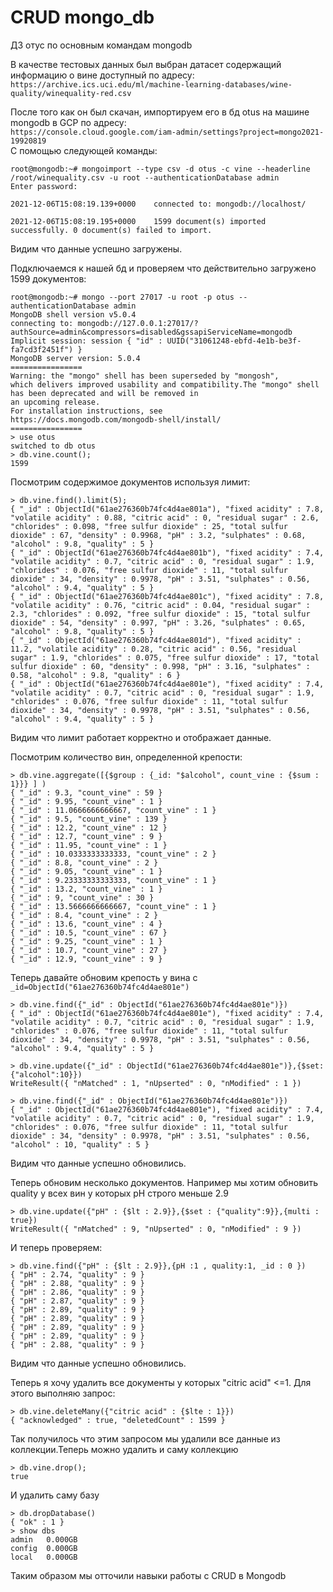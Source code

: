 # CRUD mongo_db
ДЗ отус по основным командам mongodb     

В качестве тестовых данных был выбран датасет содержащий информацию о вине доступный по адресу:        
`https://archive.ics.uci.edu/ml/machine-learning-databases/wine-quality/winequality-red.csv`      

После того как он был скачан, импортируем его в бд otus на машине  mongodb в GCP по адресу:       
`https://console.cloud.google.com/iam-admin/settings?project=mongo2021-19920819`        
С помощью следующей команды:       
```
root@mongodb:~# mongoimport --type csv -d otus -c vine --headerline /root/winequality.csv -u root --authenticationDatabase admin
Enter password:

2021-12-06T15:08:19.139+0000    connected to: mongodb://localhost/

2021-12-06T15:08:19.195+0000    1599 document(s) imported successfully. 0 document(s) failed to import.
```         
Видим что данные успешно загружены.       

Подключаемся к нашей бд и проверяем что действительно загружено 1599 документов:       
```
root@mongodb:~# mongo --port 27017 -u root -p otus --authenticationDatabase admin
MongoDB shell version v5.0.4
connecting to: mongodb://127.0.0.1:27017/?authSource=admin&compressors=disabled&gssapiServiceName=mongodb
Implicit session: session { "id" : UUID("31061248-ebfd-4e1b-be3f-fa7cd3f2451f") }
MongoDB server version: 5.0.4
================
Warning: the "mongo" shell has been superseded by "mongosh",
which delivers improved usability and compatibility.The "mongo" shell has been deprecated and will be removed in
an upcoming release.
For installation instructions, see
https://docs.mongodb.com/mongodb-shell/install/
================
> use otus
switched to db otus
> db.vine.count();
1599
```       

Посмотрим содержимое документов используя лимит:      
```
> db.vine.find().limit(5);
{ "_id" : ObjectId("61ae276360b74fc4d4ae801a"), "fixed acidity" : 7.8, "volatile acidity" : 0.88, "citric acid" : 0, "residual sugar" : 2.6, "chlorides" : 0.098, "free sulfur dioxide" : 25, "total sulfur dioxide" : 67, "density" : 0.9968, "pH" : 3.2, "sulphates" : 0.68, "alcohol" : 9.8, "quality" : 5 }
{ "_id" : ObjectId("61ae276360b74fc4d4ae801b"), "fixed acidity" : 7.4, "volatile acidity" : 0.7, "citric acid" : 0, "residual sugar" : 1.9, "chlorides" : 0.076, "free sulfur dioxide" : 11, "total sulfur dioxide" : 34, "density" : 0.9978, "pH" : 3.51, "sulphates" : 0.56, "alcohol" : 9.4, "quality" : 5 }
{ "_id" : ObjectId("61ae276360b74fc4d4ae801c"), "fixed acidity" : 7.8, "volatile acidity" : 0.76, "citric acid" : 0.04, "residual sugar" : 2.3, "chlorides" : 0.092, "free sulfur dioxide" : 15, "total sulfur dioxide" : 54, "density" : 0.997, "pH" : 3.26, "sulphates" : 0.65, "alcohol" : 9.8, "quality" : 5 }
{ "_id" : ObjectId("61ae276360b74fc4d4ae801d"), "fixed acidity" : 11.2, "volatile acidity" : 0.28, "citric acid" : 0.56, "residual sugar" : 1.9, "chlorides" : 0.075, "free sulfur dioxide" : 17, "total sulfur dioxide" : 60, "density" : 0.998, "pH" : 3.16, "sulphates" : 0.58, "alcohol" : 9.8, "quality" : 6 }
{ "_id" : ObjectId("61ae276360b74fc4d4ae801e"), "fixed acidity" : 7.4, "volatile acidity" : 0.7, "citric acid" : 0, "residual sugar" : 1.9, "chlorides" : 0.076, "free sulfur dioxide" : 11, "total sulfur dioxide" : 34, "density" : 0.9978, "pH" : 3.51, "sulphates" : 0.56, "alcohol" : 9.4, "quality" : 5 }
```           
Видим что лимит работает корректно и отображает данные.        

Посмотрим количество вин, определенной крепости:      
```
> db.vine.aggregate([{$group : {_id: "$alcohol", count_vine : {$sum : 1}}} ] )
{ "_id" : 9.3, "count_vine" : 59 }
{ "_id" : 9.95, "count_vine" : 1 }
{ "_id" : 11.0666666666667, "count_vine" : 1 }
{ "_id" : 9.5, "count_vine" : 139 }
{ "_id" : 12.2, "count_vine" : 12 }
{ "_id" : 12.7, "count_vine" : 9 }
{ "_id" : 11.95, "count_vine" : 1 }
{ "_id" : 10.0333333333333, "count_vine" : 2 }
{ "_id" : 8.8, "count_vine" : 2 }
{ "_id" : 9.05, "count_vine" : 1 }
{ "_id" : 9.23333333333333, "count_vine" : 1 }
{ "_id" : 13.2, "count_vine" : 1 }
{ "_id" : 9, "count_vine" : 30 }
{ "_id" : 13.5666666666667, "count_vine" : 1 }
{ "_id" : 8.4, "count_vine" : 2 }
{ "_id" : 13.6, "count_vine" : 4 }
{ "_id" : 10.5, "count_vine" : 67 }
{ "_id" : 9.25, "count_vine" : 1 }
{ "_id" : 10.7, "count_vine" : 27 }
{ "_id" : 12.9, "count_vine" : 9 }
```       

Теперь давайте обновим крепость у вина с `_id=ObjectId("61ae276360b74fc4d4ae801e")`      
```
> db.vine.find({"_id" : ObjectId("61ae276360b74fc4d4ae801e")})
{ "_id" : ObjectId("61ae276360b74fc4d4ae801e"), "fixed acidity" : 7.4, "volatile acidity" : 0.7, "citric acid" : 0, "residual sugar" : 1.9, "chlorides" : 0.076, "free sulfur dioxide" : 11, "total sulfur dioxide" : 34, "density" : 0.9978, "pH" : 3.51, "sulphates" : 0.56, "alcohol" : 9.4, "quality" : 5 }

> db.vine.update({"_id" : ObjectId("61ae276360b74fc4d4ae801e")},{$set: {"alcohol":10}})
WriteResult({ "nMatched" : 1, "nUpserted" : 0, "nModified" : 1 })

> db.vine.find({"_id" : ObjectId("61ae276360b74fc4d4ae801e")})
{ "_id" : ObjectId("61ae276360b74fc4d4ae801e"), "fixed acidity" : 7.4, "volatile acidity" : 0.7, "citric acid" : 0, "residual sugar" : 1.9, "chlorides" : 0.076, "free sulfur dioxide" : 11, "total sulfur dioxide" : 34, "density" : 0.9978, "pH" : 3.51, "sulphates" : 0.56, "alcohol" : 10, "quality" : 5 } 
```      
Видим что данные успешно обновились.       

Теперь обновим несколько документов. Например мы хотим обновить quality у всех вин у которых pH строго меньше 2.9
```
> db.vine.update({"pH" : {$lt : 2.9}},{$set : {"quality":9}},{multi : true})
WriteResult({ "nMatched" : 9, "nUpserted" : 0, "nModified" : 9 })
```      
И теперь проверяем:
```
> db.vine.find({"pH" : {$lt : 2.9}},{pH :1 , quality:1, _id : 0 })
{ "pH" : 2.74, "quality" : 9 }
{ "pH" : 2.88, "quality" : 9 }
{ "pH" : 2.86, "quality" : 9 }
{ "pH" : 2.87, "quality" : 9 }
{ "pH" : 2.89, "quality" : 9 }
{ "pH" : 2.89, "quality" : 9 }
{ "pH" : 2.89, "quality" : 9 }
{ "pH" : 2.89, "quality" : 9 }
{ "pH" : 2.88, "quality" : 9 }
```
Видим что данные успешно обновились.


Теперь я хочу удалить все документы у которых "citric acid" <=1. Для этого выполняю запрос:
```
> db.vine.deleteMany({"citric acid" : {$lte : 1}})
{ "acknowledged" : true, "deletedCount" : 1599 }
```
Так получилось что этим запросом мы удалили все данные из коллекции.Теперь можно удалить и саму коллекцию        
```
> db.vine.drop();
true
```

И удалить саму базу
```
> db.dropDatabase()
{ "ok" : 1 }
> show dbs
admin   0.000GB
config  0.000GB
local   0.000GB
```
Таким образом мы отточили навыки работы с CRUD в Mongodb